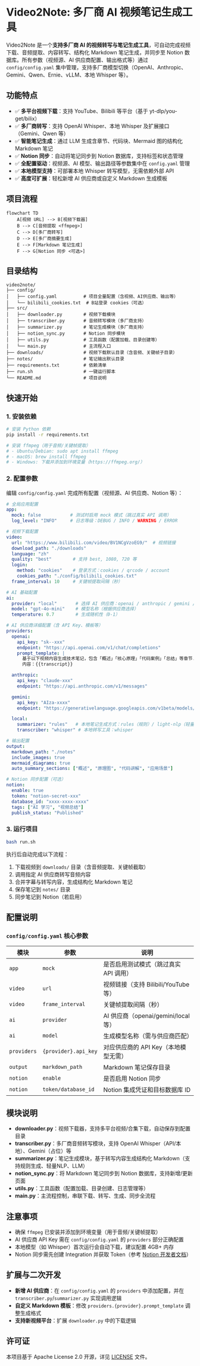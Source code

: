 
# Video2Note: 多厂商 AI 视频笔记生成工具

Video2Note 是一个**支持多厂商 AI 的视频转写与笔记生成工具**，可自动完成视频下载、音频提取、内容转写、结构化 Markdown 笔记生成，并同步至 Notion 数据库。所有参数（视频源、AI 供应商配置、输出格式等）通过 `config/config.yaml` 集中管理，支持多厂商模型切换（OpenAI、Anthropic、Gemini、Qwen、Ernie、vLLM、本地 Whisper 等）。


## 功能特点

- ✅ **多平台视频下载**：支持 YouTube、Bilibili 等平台（基于 yt-dlp/you-get/bilix）  
- ✅ **多厂商转写**：支持 OpenAI Whisper、本地 Whisper 及扩展接口（Gemini、Qwen 等）  
- ✅ **智能笔记生成**：通过 LLM 生成含章节、代码块、Mermaid 图的结构化 Markdown 笔记  
- ✅ **Notion 同步**：自动将笔记同步到 Notion 数据库，支持标签和状态管理  
- ✅ **全配置驱动**：视频源、AI 模型、输出路径等参数集中在 `config.yaml` 管理  
- ✅ **本地模型支持**：可部署本地 Whisper 转写模型，无需依赖外部 API  
- ✅ **高度可扩展**：轻松新增 AI 供应商或自定义 Markdown 生成模板  


## 项目流程

```mermaid
flowchart TD
    A[视频 URL] --> B[视频下载器]
    B --> C[音频提取 <ffmpeg>]
    C --> D[多厂商转写]
    D --> E[多厂商摘要生成]
    E --> F[Markdown 笔记生成]
    F --> G[Notion 同步 <可选>]
```


## 目录结构

```text
video2note/
├── config/
│   ├── config.yaml          # 项目全量配置（含视频、AI供应商、输出等）
│   └── bilibili_cookies.txt  # B站登录 cookies（可选）
├── src/
│   ├── downloader.py        # 视频下载模块
│   ├── transcriber.py       # 音频转写模块（多厂商支持）
│   ├── summarizer.py        # 笔记生成模块（多厂商支持）
│   ├── notion_sync.py       # Notion 同步模块
│   ├── utils.py             # 工具函数（配置加载、目录创建等）
│   └── main.py              # 主流程入口
├── downloads/               # 视频下载默认目录（含音频、关键帧子目录）
├── notes/                   # 笔记输出默认目录
├── requirements.txt         # 依赖清单
├── run.sh                   # 一键运行脚本
└── README.md                # 项目说明
```


## 快速开始

### 1. 安装依赖

```bash
# 安装 Python 依赖
pip install -r requirements.txt

# 安装 ffmpeg（用于音频/关键帧提取）
# - Ubuntu/Debian: sudo apt install ffmpeg
# - macOS: brew install ffmpeg
# - Windows: 下载并添加到环境变量（https://ffmpeg.org/）
```

### 2. 配置参数

编辑 `config/config.yaml` 完成所有配置（视频源、AI 供应商、Notion 等）：

```yaml
# 全局应用配置
app:
  mock: false           # 测试时启用 mock 模式（跳过真实 API 调用）
  log_level: "INFO"     # 日志等级：DEBUG / INFO / WARNING / ERROR

# 视频下载配置
video:
  url: "https://www.bilibili.com/video/BV1NCgVzoEG9/"  # 视频链接
  download_path: "./downloads"
  language: "zh"
  quality: "best"        # 支持 best, 1080, 720 等
  login:
    method: "cookies"    # 登录方式：cookies / qrcode / account
    cookies_path: "./config/bilibili_cookies.txt"
  frame_interval: 10     # 关键帧提取间隔（秒）

# AI 基础配置
ai:
  provider: "local"       # 选择 AI 供应商：openai / anthropic / gemini / local 等
  model: "gpt-4o-mini"    # 模型名称（根据供应商选择）
  temperature: 0.7        # 生成随机性（0-1）

# AI 供应商详细配置（含 API Key、模板等）
providers:
  openai:
    api_key: "sk--xxx"
    endpoint: "https://api.openai.com/v1/chat/completions"
    prompt_template: |
      基于以下视频内容生成技术笔记，包含「概述」「核心原理」「代码案例」「总结」等章节...
      内容：{{transcript}}

  anthropic:
    api_key: "claude-xxx"
    endpoint: "https://api.anthropic.com/v1/messages"

  gemini:
    api_key: "AIza-xxxx"
    endpoint: "https://generativelanguage.googleapis.com/v1beta/models/{{model}}:generateContent"

  local:
    summarizer: "rules"   # 本地笔记生成方式：rules（规则）/ light-nlp（轻量NLP）
    transcriber: "whisper" # 本地转写工具：whisper

# 输出配置
output:
  markdown_path: "./notes"
  include_images: true
  mermaid_diagrams: true
  auto_summary_sections: ["概述", "原理图", "代码讲解", "应用场景"]

# Notion 同步配置（可选）
notion:
  enable: true
  token: "notion-secret-xxx"
  database_id: "xxxx-xxxx-xxxx"
  tags: ["AI 学习", "视频总结"]
  publish_status: "Published"
```

### 3. 运行项目

```bash
bash run.sh
```

执行后自动完成以下流程：
1. 下载视频到 `downloads/` 目录（含音频提取、关键帧截取）
2. 调用指定 AI 供应商转写音频内容
3. 合并字幕与转写内容，生成结构化 Markdown 笔记
4. 保存笔记到 `notes/` 目录
5. 同步笔记到 Notion（若启用）


## 配置说明

### `config/config.yaml` 核心参数

| 模块        | 参数                | 说明                                  |
|-------------|---------------------|---------------------------------------|
| `app`       | `mock`              | 是否启用测试模式（跳过真实 API 调用） |
| `video`     | `url`               | 视频链接（支持 Bilibili/YouTube 等）  |
| `video`     | `frame_interval`    | 关键帧提取间隔（秒）                  |
| `ai`        | `provider`          | AI 供应商（openai/gemini/local 等）   |
| `ai`        | `model`             | 生成模型名称（需与供应商匹配）        |
| `providers` | `{provider}.api_key`| 对应供应商的 API Key（本地模型无需）  |
| `output`    | `markdown_path`     | Markdown 笔记保存目录                 |
| `notion`    | `enable`            | 是否启用 Notion 同步                  |
| `notion`    | `token/database_id` | Notion 集成凭证和目标数据库 ID        |


## 模块说明

- **downloader.py**：视频下载器，支持多平台视频/合集下载，自动保存到配置目录  
- **transcriber.py**：多厂商音频转写模块，支持 OpenAI Whisper（API/本地）、Gemini（占位）等  
- **summarizer.py**：笔记生成模块，基于转写内容生成结构化 Markdown（支持规则生成、轻量NLP、LLM）  
- **notion_sync.py**：将 Markdown 笔记同步到 Notion 数据库，支持新增/更新页面  
- **utils.py**：工具函数（配置加载、目录创建、日志管理等）  
- **main.py**：主流程控制，串联下载、转写、生成、同步全流程  


## 注意事项

- 确保 `ffmpeg` 已安装并添加到环境变量（用于音频/关键帧提取）  
- AI 供应商 API Key 需在 `config/config.yaml` 的 `providers` 部分正确配置  
- 本地模型（如 Whisper）首次运行会自动下载，建议配置 4GB+ 内存  
- Notion 同步需先创建 Integration 并获取 Token（参考 [Notion 开发者文档](https://developers.notion.com/)）  


## 扩展与二次开发

- **新增 AI 供应商**：在 `config/config.yaml` 的 `providers` 中添加配置，并在 `transcriber.py`/`summarizer.py` 实现调用逻辑  
- **自定义 Markdown 模板**：修改 `providers.{provider}.prompt_template` 调整生成格式  
- **支持新视频平台**：扩展 `downloader.py` 中的下载逻辑  


## 许可证

本项目基于 Apache License 2.0 开源，详见 [LICENSE](LICENSE) 文件。



